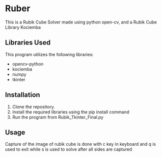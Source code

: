 # Ruber
This is a Rubik Cube Solver made using python open-cv, and a Rubik Cube Library Kociemba

## Libraries Used

This program utilizes the following libraries:

- opencv-python
- kociemba
- numpy
- tkinter

## Installation

1. Clone the repository.
2. Install the required libraries using the pip install command
3. Run the program from Rubik_Tkinter_Final.py

## Usage

Capture of the image of rubik cube is done with c key in keyboard and q is used to exit while s is used to solve after all sides are captured
